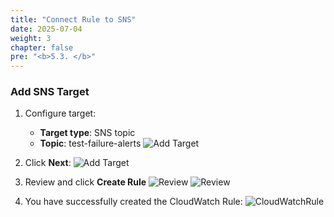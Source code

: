 ```yaml
---
title: "Connect Rule to SNS"
date: 2025-07-04
weight: 3
chapter: false
pre: "<b>5.3. </b>"
---
```


### Add SNS Target

1. Configure target:
   - **Target type**: SNS topic
   - **Topic**: test-failure-alerts
   ![Add Target](/images//5-monitoring/5.3-connect-rule-sns/add-target.png)

2. Click **Next**:
   ![Add Target](/images//5-monitoring/5.3-connect-rule-sns/add-target2.png)

3. Review and click **Create Rule**
   ![Review](/images//5-monitoring/5.3-connect-rule-sns/review.png)
   ![Review](/images//5-monitoring/5.3-connect-rule-sns/review2.png)

4. You have successfully created the CloudWatch Rule:
   ![CloudWatchRule](/images//5-monitoring/5.3-connect-rule-sns/CloudWatchRule.png)
